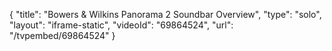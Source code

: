 {
    "title": "Bowers & Wilkins Panorama 2 Soundbar Overview",
    "type": "solo",
    "layout": "iframe-static",
    "videoId": "69864524",
    "url": "\/tvpembed\/69864524"
}